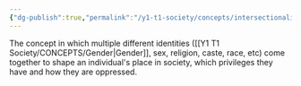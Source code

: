 ```yaml
---
{"dg-publish":true,"permalink":"/y1-t1-society/concepts/intersectionality/"}
---
```


The concept in which multiple different identities ([[Y1 T1 Society/CONCEPTS/Gender\|Gender]], sex, religion, caste, race, etc) come together to shape an individual's place in society, which privileges they have and how they are oppressed. 